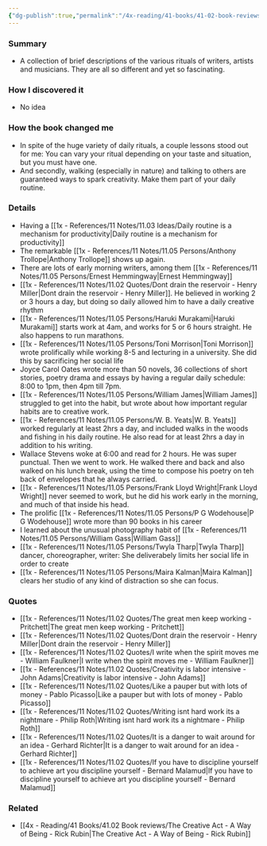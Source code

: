 ```yaml
---
{"dg-publish":true,"permalink":"/4x-reading/41-books/41-02-book-reviews/daily-rituals-how-artists-work-by-mason-currey/","title":"Daily Rituals How Artists Work by Mason Currey","created":"2024-02-14T20:17:40.902+03:00","updated":"2024-02-14T20:17:40.902+03:00"}
---
```



### Summary
- A collection of brief descriptions of the various rituals of writers, artists and musicians. They are all so different and yet so fascinating.

### How I discovered it
- No idea

### How the book changed me
- In spite of the huge variety of daily rituals, a couple lessons stood out for me: You can vary your ritual depending on your taste and situation, but you must have one. 
- And secondly, walking (especially in nature) and talking to others are guaranteed ways to spark creativity. Make them part of your daily routine.

### Details
- Having a [[1x - References/11 Notes/11.03 Ideas/Daily routine is a mechanism for productivity\|Daily routine is a mechanism for productivity]]
- The remarkable [[1x - References/11 Notes/11.05 Persons/Anthony Trollope\|Anthony Trollope]] shows up again.
- There are lots of early morning writers, among them [[1x - References/11 Notes/11.05 Persons/Ernest Hemmingway\|Ernest Hemmingway]]
- [[1x - References/11 Notes/11.02 Quotes/Dont drain the reservoir - Henry Miller\|Dont drain the reservoir - Henry Miller]]. He believed in working 2 or 3 hours a day, but doing so daily allowed him to have a daily creative rhythm
- [[1x - References/11 Notes/11.05 Persons/Haruki Murakami\|Haruki Murakami]] starts work at 4am, and works for 5 or 6 hours straight. He also happens to run marathons.
- [[1x - References/11 Notes/11.05 Persons/Toni Morrison\|Toni Morrison]] wrote prolifically while working 8-5 and lecturing in a university. She did this by sacrificing her social life
- Joyce Carol Oates wrote more than 50 novels, 36 collections of short stories, poetry drama and essays by having a regular daily schedule: 8:00 to 1pm, then 4pm till 7pm.
- [[1x - References/11 Notes/11.05 Persons/William James\|William James]] struggled to get into the habit, but wrote about how important regular habits are to creative work.
- [[1x - References/11 Notes/11.05 Persons/W. B. Yeats\|W. B. Yeats]] worked regularly at least 2hrs a day, and included walks in the woods and fishing in his daily routine. He also read for at least 2hrs a day in addition to his writing.
- Wallace Stevens woke at 6:00 and read for 2 hours. He was super punctual. Then we went to work. He walked there and back and also walked on his lunch break, using the time to compose his poetry on teh back of envelopes that he always carried.
- [[1x - References/11 Notes/11.05 Persons/Frank Lloyd Wright\|Frank Lloyd Wright]] never seemed to work, but he did his work early in the morning, and much of that inside his head.
- The prolific [[1x - References/11 Notes/11.05 Persons/P G Wodehouse\|P G Wodehouse]] wrote more than 90 books in his career
- I learned about the unusual photography habit of [[1x - References/11 Notes/11.05 Persons/William Gass\|William Gass]]
- [[1x - References/11 Notes/11.05 Persons/Twyla Tharp\|Twyla Tharp]] dancer, choreographer, writer: She deliverabely limits her social life in order to create
- [[1x - References/11 Notes/11.05 Persons/Maira Kalman\|Maira Kalman]] clears her studio of any kind of distraction so she can focus.

### Quotes
- [[1x - References/11 Notes/11.02 Quotes/The great men keep working - Pritchett\|The great men keep working - Pritchett]]
- [[1x - References/11 Notes/11.02 Quotes/Dont drain the reservoir - Henry Miller\|Dont drain the reservoir - Henry Miller]]
- [[1x - References/11 Notes/11.02 Quotes/I write when the spirit moves me - William Faulkner\|I write when the spirit moves me - William Faulkner]]
- [[1x - References/11 Notes/11.02 Quotes/Creativity is labor intensive - John Adams\|Creativity is labor intensive - John Adams]]
- [[1x - References/11 Notes/11.02 Quotes/Like a pauper but with lots of money - Pablo Picasso\|Like a pauper but with lots of money - Pablo Picasso]]
- [[1x - References/11 Notes/11.02 Quotes/Writing isnt hard work its a nightmare - Philip Roth\|Writing isnt hard work its a nightmare - Philip Roth]]
- [[1x - References/11 Notes/11.02 Quotes/It is a danger to wait around for an idea - Gerhard Richter\|It is a danger to wait around for an idea - Gerhard Richter]]
- [[1x - References/11 Notes/11.02 Quotes/If you have to discipline yourself to achieve art you discipline yourself - Bernard Malamud\|If you have to discipline yourself to achieve art you discipline yourself - Bernard Malamud]]

### Related
- [[4x - Reading/41 Books/41.02 Book reviews/The Creative Act - A Way of Being - Rick Rubin\|The Creative Act - A Way of Being - Rick Rubin]]
